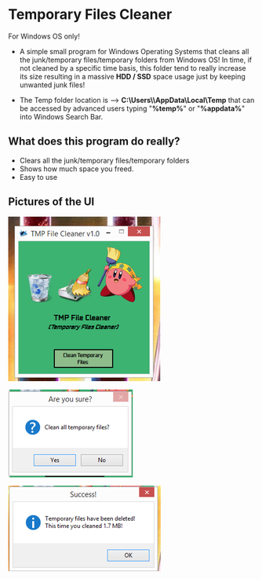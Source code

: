 # Temporary Files Cleaner
For Windows OS only!

- A simple small program for Windows Operating Systems that cleans all the junk/temporary files/temporary folders from Windows OS! In time, if not cleaned by a specific time basis, this folder tend to really increase its size resulting in a massive **HDD / SSD** space usage just by keeping unwanted junk files!

- The Temp folder location is --> **C:\Users\\<username>\AppData\Local\Temp** that can be accessed by advanced users typing "**%temp%**" or "**%appdata%**" into Windows Search Bar.

## What does this program do really?
- Clears all the junk/temporary files/temporary folders
- Shows how much space you freed.
- Easy to use


## Pictures of the UI

![Screenshot](pic1.PNG)

![Screenshot](pic2.PNG)

![Screenshot](pic3.PNG)





